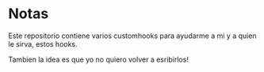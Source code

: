 # Notas

Este repositorio contiene varios customhooks para ayudarme a mi y a quien le sirva, estos hooks.

Tambien la idea es que yo no quiero volver a esribirlos!